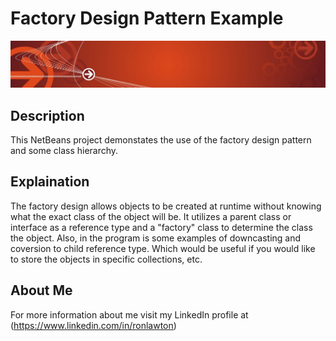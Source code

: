 # Factory Design Pattern Example
![alt text](https://raw.githubusercontent.com/rlawton2/Factory-Example/master/Banner1.png)
## Description
This NetBeans project demonstates the use of the factory design pattern and some class hierarchy.

## Explaination
The factory design allows objects to be created at runtime without knowing what the exact class of the object will be. It utilizes a parent class or interface as a reference type and a "factory" class to determine the class the object. Also, in the program is some examples of downcasting and coversion to child reference type. Which would be useful if you would like to store the objects in specific collections, etc.

## About Me
For more information about me visit my LinkedIn profile at (https://www.linkedin.com/in/ronlawton)
